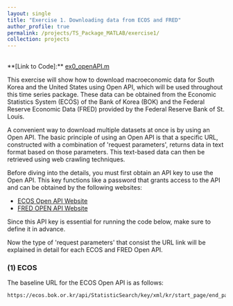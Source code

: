 ```yaml
---
layout: single
title: "Exercise 1. Downloading data from ECOS and FRED"
author_profile: true
permalink: /projects/TS_Package_MATLAB/exercise1/
collection: projects
---
```

<br>
**[Link to Code]:** <a href="https://github.com/hjchu95/Time_Series_Package/blob/main/Exercises/ex0_openAPI.m" target="_blank">ex0_openAPI.m</a>

This exercise will show how to download macroeconomic data for South Korea and the United States using Open API, which will be used throughout this time series package. These data can be obtained from the Economic Statistics System (ECOS) of the Bank of Korea (BOK) and the Federal Reserve Economic Data (FRED) provided by the Federal Reserve Bank of St. Louis.

A convenient way to download multiple datasets at once is by using an Open API. The basic principle of using an Open API is that a specific URL, constructed with a combination of 'request parameters', returns data in text format based on those parameters. This text-based data can then be retrieved using web crawling techniques.

Before diving into the details, you must first obtain an API key to use the Open API. This key functions like a password that grants access to the API and can be obtained by the following websites:  
- <a href="https://ecos.bok.or.kr/api/#/ServiceIntroduction" target="_blank">ECOS Open API Website</a>
- <a href="https://fred.stlouisfed.org/docs/api/api_key.html" target="_blank">FRED OPEN API Website</a>

Since this API key is essential for running the code below, make sure to define it in advance.  

Now the type of 'request parameters' that consist the URL link will be explained in detail for each ECOS and FRED Open API.

### (1) ECOS
The baseline URL for the ECOS Open API is as follows:
<pre><code>https://ecos.bok.or.kr/api/StatisticSearch/key/xml/kr/start_page/end_page/main_code/data_frequency/start_date/end_date/sub_code1/sub_code2/sub_code3/sub_code4</code></pre>


